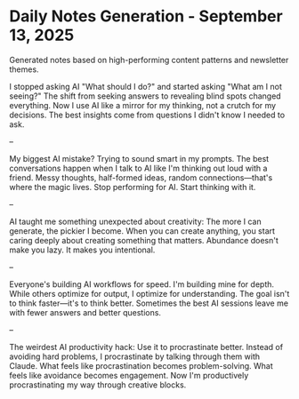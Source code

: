 # Daily Notes Generation - September 13, 2025

Generated notes based on high-performing content patterns and newsletter themes.

I stopped asking AI "What should I do?" and started asking "What am I not seeing?"
The shift from seeking answers to revealing blind spots changed everything.
Now I use AI like a mirror for my thinking, not a crutch for my decisions.
The best insights come from questions I didn't know I needed to ask.

–

My biggest AI mistake? Trying to sound smart in my prompts.
The best conversations happen when I talk to AI like I'm thinking out loud with a friend.
Messy thoughts, half-formed ideas, random connections—that's where the magic lives.
Stop performing for AI. Start thinking with it.

–

AI taught me something unexpected about creativity:
The more I can generate, the pickier I become.
When you can create anything, you start caring deeply about creating something that matters.
Abundance doesn't make you lazy. It makes you intentional.

–

Everyone's building AI workflows for speed.
I'm building mine for depth.
While others optimize for output, I optimize for understanding.
The goal isn't to think faster—it's to think better.
Sometimes the best AI sessions leave me with fewer answers and better questions.

–

The weirdest AI productivity hack: Use it to procrastinate better.
Instead of avoiding hard problems, I procrastinate by talking through them with Claude.
What feels like procrastination becomes problem-solving.
What feels like avoidance becomes engagement.
Now I'm productively procrastinating my way through creative blocks.